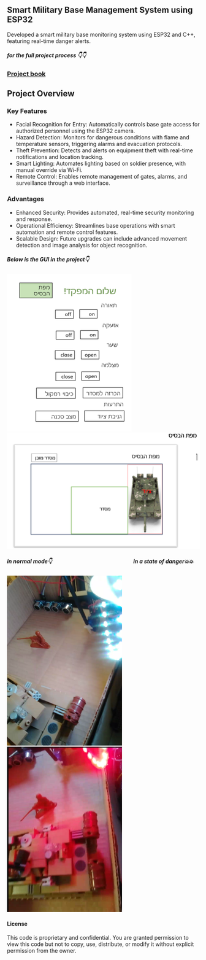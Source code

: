 ## Smart Military Base Management System using ESP32

Developed a smart military base monitoring system using ESP32 and C++, featuring real-time danger alerts.



##### for the full project process 👇👇



### [Project book](https://drive.google.com/file/d/1s1mIrd-jn3SXPhV82BAf0Z0rtWOJd54j/view?usp=sharing)

## Project Overview
### Key Features


* Facial Recognition for Entry: Automatically controls base gate access for authorized personnel using the ESP32 camera.
* Hazard Detection: Monitors for dangerous conditions with flame and temperature sensors, triggering alarms and evacuation protocols.
* Theft Prevention: Detects and alerts on equipment   theft with real-time notifications and location tracking.
* Smart Lighting: Automates lighting based on soldier presence, with manual override via Wi-Fi.
* Remote Control: Enables remote management of gates, alarms, and surveillance through a web interface.

### Advantages
* Enhanced Security: Provides automated, real-time security monitoring and response.
* Operational Efficiency: Streamlines base operations with smart automation and remote control features.
* Scalable Design: Future upgrades can include advanced movement detection and image analysis for object recognition.
##### Below is the GUI in the project👇

![AA](AA.png)
![BB](BB.png)

##### in normal mode👇<span>&nbsp;&nbsp;&nbsp;&nbsp;&nbsp;&nbsp;&nbsp;&nbsp;&nbsp;&nbsp;&nbsp;&nbsp;&nbsp;&nbsp;&nbsp;&nbsp;&nbsp;&nbsp;&nbsp;&nbsp;&nbsp;&nbsp;&nbsp;&nbsp;&nbsp;&nbsp;&nbsp;&nbsp;</span><span>&nbsp;&nbsp;&nbsp;&nbsp;&nbsp;&nbsp;&nbsp;&nbsp;&nbsp;&nbsp;&nbsp;&nbsp;&nbsp;&nbsp;&nbsp;&nbsp;&nbsp;&nbsp;&nbsp;&nbsp;&nbsp;&nbsp;&nbsp;&nbsp;&nbsp;&nbsp;&nbsp;&nbsp;&nbsp;&nbsp;&nbsp;&nbsp;&nbsp;&nbsp;&nbsp;&nbsp;</span>in a state of danger💥💥


<img src="DD.png" alt="Image " width="300"/>&nbsp;&nbsp;&nbsp;&nbsp;&nbsp;&nbsp;&nbsp;&nbsp;&nbsp;&nbsp;&nbsp;&nbsp;&nbsp;&nbsp;<img src="CC.png" alt="Image! " width="300"/>


#### License
This code is proprietary and confidential. You are granted permission to view this code but not to copy, use, distribute, or modify it without explicit permission from the owner.

